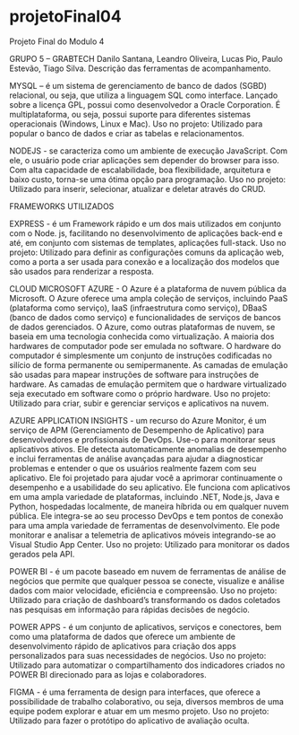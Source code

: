 # projetoFinal04
Projeto Final do Modulo 4
 
GRUPO 5 – GRABTECH
Danilo Santana, Leandro Oliveira, Lucas Pio, Paulo Estevão, Tiago Silva.
Descrição das ferramentas de acompanhamento.

MYSQL – é um sistema de gerenciamento de banco de dados (SGBD) relacional, ou seja, que utiliza a linguagem SQL como interface. Lançado sobre a licença GPL, possui como desenvolvedor a Oracle Corporation. É multiplataforma, ou seja, possui suporte para diferentes sistemas operacionais (Windows, Linux e Mac). 
Uso no projeto: Utilizado para popular o banco de dados e criar as tabelas e relacionamentos.

NODEJS - se caracteriza como um ambiente de execução JavaScript. Com ele, o usuário pode criar aplicações sem depender do browser para isso. Com alta capacidade de escalabilidade, boa flexibilidade, arquitetura e baixo custo, torna-se uma ótima opção para programação.
Uso no projeto: Utilizado para inserir, selecionar, atualizar e deletar através do CRUD.

FRAMEWORKS UTILIZADOS

EXPRESS - é um Framework rápido e um dos mais utilizados em conjunto com o Node. js, facilitando no desenvolvimento de aplicações back-end e até, em conjunto com sistemas de templates, aplicações full-stack.
Uso no projeto: Utilizado para definir as configurações comuns da aplicação web, como a porta a ser usada para conexão e a localização dos modelos que são usados para renderizar a resposta.

CLOUD MICROSOFT AZURE - O Azure é a plataforma de nuvem pública da Microsoft. O Azure oferece uma ampla coleção de serviços, incluindo PaaS (plataforma como serviço), IaaS (infraestrutura como serviço), DBaaS (banco de dados como serviço) e funcionalidades de serviços de bancos de dados gerenciados. 
O Azure, como outras plataformas de nuvem, se baseia em uma tecnologia conhecida como virtualização. A maioria dos hardwares de computador pode ser emulada no software. O hardware do computador é simplesmente um conjunto de instruções codificadas no silício de forma permanente ou semipermanente. As camadas de emulação são usadas para mapear instruções de software para instruções de hardware. As camadas de emulação permitem que o hardware virtualizado seja executado em software como o próprio hardware. 
Uso no projeto: Utilizado para criar, subir e gerenciar serviços e aplicativos na nuvem.

AZURE APPLICATION INSIGHTS - um recurso do Azure Monitor, é um serviço de APM (Gerenciamento de Desempenho de Aplicativo) para desenvolvedores e profissionais de DevOps. Use-o para monitorar seus aplicativos ativos. Ele detecta automaticamente anomalias de desempenho e inclui ferramentas de análise avançadas para ajudar a diagnosticar problemas e entender o que os usuários realmente fazem com seu aplicativo. Ele foi projetado para ajudar você a aprimorar continuamente o desempenho e a usabilidade do seu aplicativo. Ele funciona com aplicativos em uma ampla variedade de plataformas, incluindo .NET, Node.js, Java e Python, hospedadas localmente, de maneira híbrida ou em qualquer nuvem pública. Ele integra-se ao seu processo DevOps e tem pontos de conexão para uma ampla variedade de ferramentas de desenvolvimento. Ele pode monitorar e analisar a telemetria de aplicativos móveis integrando-se ao Visual Studio App Center.
Uso no projeto: Utilizado para monitorar os dados gerados pela API.

POWER BI - é um pacote baseado em nuvem de ferramentas de análise de negócios que permite que qualquer pessoa se conecte, visualize e análise dados com maior velocidade, eficiência e compreensão.
Uso no projeto: Utilizado para criação de dashboard’s transformando os dados coletados nas pesquisas em informação para rápidas decisões de negócio.


POWER APPS - é um conjunto de aplicativos, serviços e conectores, bem como uma plataforma de dados que oferece um ambiente de desenvolvimento rápido de aplicativos para criação dos apps personalizados para suas necessidades de negócios.
Uso no projeto: Utilizado para automatizar o compartilhamento dos indicadores criados no POWER BI direcionado para as lojas e colaboradores.

FIGMA - é uma ferramenta de design para interfaces, que oferece a possibilidade de trabalho colaborativo, ou seja, diversos membros de uma equipe podem explorar e atuar em um mesmo projeto.
Uso no projeto: Utilizado para fazer o protótipo do aplicativo de avaliação oculta.
